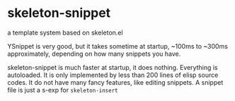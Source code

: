 # skeleton-snippet
a template system based on skeleton.el

YSnippet is very good, but it takes sometime at startup, ~100ms to ~300ms approximately, depending on how many snippets you have.

skeleton-snippet is much faster at startup, it does nothing. Everything is autoloaded. It is only implemented by less than 200 lines of elisp source codes. It do not have many fancy features, like editing snippets. A snippet file is just a s-exp for `skeleton-insert`
